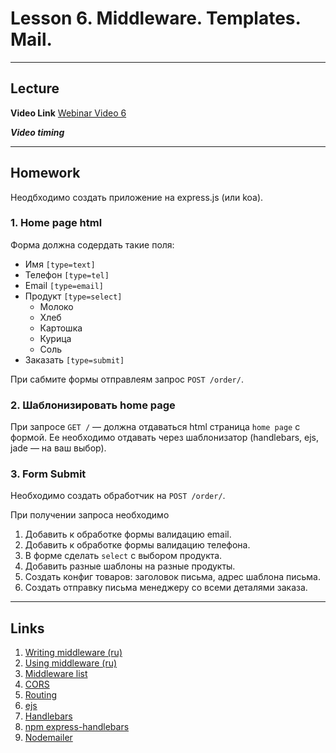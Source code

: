 # Lesson 6. Middleware. Templates. Mail.

----
## Lecture

**Video Link** [Webinar Video 6]()

***Video timing***


----
## Homework

Неодбходимо создать приложение на express.js (или koa).

### 1. Home page html

Форма должна содердать такие поля:
* Имя `[type=text]`
* Телефон `[type=tel]`
* Email `[type=email]`
* Продукт `[type=select]`
    * Молоко
    * Хлеб
    * Картошка
    * Курица
    * Соль
* Заказать `[type=submit]`

При сабмите формы отправлеям запрос `POST /order/`.

### 2. Шаблонизировать home page

При запросе `GET /` — должна отдаваться html страница  `home page` с формой.
Ее необходимо отдавать через шаблонизатор (handlebars, ejs, jade — на ваш выбор).

### 3. Form Submit

Необходимо создать обработчик на `POST /order/`.
 
При получении запроса необходимо  
 
 

1. Добавить к обработке формы валидацию email.
2. Добавить к обработке формы валидацию телефона.
3. В форме сделать `select` с выбором продукта.
4. Добавить разные шаблоны на разные продукты.
5. Создать конфиг товаров: заголовок письма, адрес шаблона письма.
6. Создать отправку письма менеджеру со всеми деталями заказа.

----
## Links

1. [Writing middleware (ru)](http://expressjs.com/ru/guide/writing-middleware.html)
2. [Using middleware (ru)](http://expressjs.com/ru/guide/using-middleware.html)
3. [Middleware list](http://expressjs.com/ru/resources/middleware.html)
4. [CORS](https://www.npmjs.com/package/cors)
5. [Routing](http://expressjs.com/ru/guide/routing.html)
6. [ejs](http://www.embeddedjs.com)
7. [Handlebars](http://handlebarsjs.com)
8. [npm express-handlebars](https://www.npmjs.com/package/express-handlebars)
9. [Nodemailer](https://nodemailer.com)
